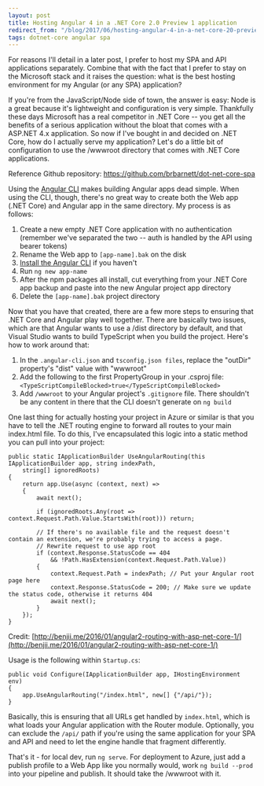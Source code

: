 ```yaml
---
layout: post
title: Hosting Angular 4 in a .NET Core 2.0 Preview 1 application
redirect_from: "/blog/2017/06/hosting-angular-4-in-a-net-core-20-preview-1-application/"
tags: dotnet-core angular spa
---
```


For reasons I'll detail in a later post, I prefer to host my SPA and API applications separately. Combine that with the fact that I prefer to stay on the Microsoft stack and it raises the question: what is the best hosting environment for my Angular (or any SPA) application?

If you're from the JavaScript/Node side of town, the answer is easy: Node is a great because it's lightweight and configuration is very simple. Thankfully these days Microsoft has a real competitor in .NET Core -- you get all the benefits of a serious application without the bloat that comes with a ASP.NET 4.x application. So now if I've bought in and decided on .NET Core, how do I actually serve my application? Let's do a little bit of configuration to use the /wwwroot directory that comes with .NET Core applications.

Reference Github repository: https://github.com/brbarnett/dot-net-core-spa

Using the [Angular CLI](https://github.com/angular/angular-cli) makes building Angular apps dead simple. When using the CLI, though, there's no great way to create both the Web app (.NET Core) and Angular app in the same directory. My process is as follows:

1. Create a new empty .NET Core application with no authentication (remember we've separated the two -- auth is handled by the API using bearer tokens)
2. Rename the Web app to `[app-name].bak` on the disk
3. [Install the Angular CLI](https://github.com/angular/angular-cli#installation) if you haven't
4. Run `ng new app-name`
5. After the npm packages all install, cut everything from your .NET Core app backup and paste into the new Angular project app directory
6. Delete the `[app-name].bak` project directory

Now that you have that created, there are a few more steps to ensuring that .NET Core and Angular play well together. There are basically two issues, which are that Angular wants to use a /dist directory by default, and that Visual Studio wants to build TypeScript when you build the project. Here's how to work around that:

1. In the `.angular-cli.json` and `tsconfig.json files`, replace the "outDir" property's "dist" value with "wwwroot"
2. Add the following to the first PropertyGroup in your .csproj file: `<TypeScriptCompileBlocked>true</TypeScriptCompileBlocked>`
3. Add `/wwwroot` to your Angular project's `.gitignore` file. There shouldn't be any content in there that the CLI doesn't generate on `ng build`

One last thing for actually hosting your project in Azure or similar is that you have to tell the .NET routing engine to forward all routes to your main index.html file. To do this, I've encapsulated this logic into a static method you can pull into your project:

```
public static IApplicationBuilder UseAngularRouting(this IApplicationBuilder app, string indexPath,
    string[] ignoredRoots)
{
    return app.Use(async (context, next) =>
    {
        await next();

        if (ignoredRoots.Any(root => context.Request.Path.Value.StartsWith(root))) return;

        // If there's no available file and the request doesn't contain an extension, we're probably trying to access a page.
        // Rewrite request to use app root
        if (context.Response.StatusCode == 404
            && !Path.HasExtension(context.Request.Path.Value))
        {
            context.Request.Path = indexPath; // Put your Angular root page here 
            context.Response.StatusCode = 200; // Make sure we update the status code, otherwise it returns 404
            await next();
        }
    });
}
```

Credit: [http://benjii.me/2016/01/angular2-routing-with-asp-net-core-1/](http://benjii.me/2016/01/angular2-routing-with-asp-net-core-1/)

Usage is the following within `Startup.cs`:

```
public void Configure(IApplicationBuilder app, IHostingEnvironment env)
{
    app.UseAngularRouting("/index.html", new[] {"/api/"});
}
```

Basically, this is ensuring that all URLs get handled by `index.html`, which is what loads your Angular application with the Router module. Optionally, you can exclude the `/api/` path if you're using the same application for your SPA and API and need to let the engine handle that fragment differently.

That's it - for local dev, run `ng serve`. For deployment to Azure, just add a publish profile to a Web App like you normally would, work `ng build --prod` into your pipeline and publish. It should take the /wwwroot with it.